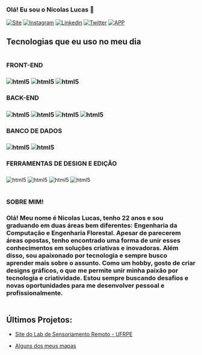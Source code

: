 
### Olá! Eu sou o Nicolas Lucas 👋

[![Site](https://img.shields.io/website-up-down-green-red/http/cv.lbesson.qc.to.svg)](https://nicolas-lucas.web.app/)
[![Instagram](https://img.shields.io/badge/Instagram-E4405F?style=for-the-badge&logo=instagram&logoColor=white)](https://www.instagram.com/nicolas_oliveira250/)
[![Linkedin](https://img.shields.io/badge/LinkedIn-0077B5?style=for-the-badge&logo=linkedin&logoColor=white)](https://www.linkedin.com/in/nicolas-lucas-a29582222/)
[![Twitter](https://img.shields.io/badge/Twitter-1DA1F2?style=for-the-badge&logo=twitter&logoColor=white)](https://twitter.com/Nicolas41422064)
[![APP](https://img.shields.io/badge/WhatsApp-25D366?style=for-the-badge&logo=whatsapp&logoColor=white)](http://api.whatsapp.com/send?phone=5581989861783)



## Tecnologias que eu uso no meu dia

<div style="display: inline-block">
  <h3>FRONT-END<h3>
  <img align="center" alt="html5" src="https://img.shields.io/badge/HTML5-E34F26?style=for-the-badge&logo=html5&logoColor=white"/>
    <img align="center" alt="html5"src="https://img.shields.io/badge/CSS3-1572B6?style=for-the-badge&logo=css3&logoColor=white" />
     <img align="center" alt="html5"src="https://img.shields.io/badge/JavaScript-F7DF1E?style=for-the-badge&logo=javascript&logoColor=black" />
     <BR>
  <h3>BACK-END<h3>
    <img align="center" alt="html5"src="https://img.shields.io/badge/PHP-777BB4?style=for-the-badge&logo=php&logoColor=white" />
<img align="center" alt="html5"src="https://img.shields.io/badge/Node.js-43853D?style=for-the-badge&logo=node.js&logoColor=white" /> <img align="center" alt="html5"src="https://img.shields.io/badge/Python-14354C?style=for-the-badge&logo=python&logoColor=yellow" />  <img align="center" alt="html5"src="https://img.shields.io/badge/Java-ED8B00?style=for-the-badge&logo=openjdk&logoColor=whi" />   <img align="center" 
<BR>
<h3>BANCO DE DADOS<h3>
<img align="center" alt="html5"src="https://img.shields.io/badge/MySQL-00000F?style=for-the-badge&logo=mysql&logoColor=white" />
<img align="center" alt="html5"src="https://img.shields.io/badge/MongoDB-4EA94B?style=for-the-badge&logo=mongodb&logoColor=white" />
<BR>
<h3>FERRAMENTAS DE DESIGN E EDIÇÃO<h3> </h3><img align="center" alt="html5"src="https://img.shields.io/badge/Adobe%20Photoshop-31A8FF?style=for-the-badge&logo=Adobe%20Photoshop&logoColor=black" /> <img align="center" alt="html5"src="https://img.shields.io/badge/Adobe%20after%20affects-CF96FD?style=for-the-badge&logo=Adobe%20after%20effects&logoColor=393665" /> <img align="center" alt="html5"src="https://img.shields.io/badge/Adobe%20Illustrator-FF9A00?style=for-the-badge&logo=adobe%20illustrator&logoColor=white" /> <img align="center" alt="html5"src="https://img.shields.io/badge/Adobe%20Premiere%20Pro-9999FF?style=for-the-badge&logo=Adobe%20Premiere%20Pro&logoColor=white" />
</div>
<br></br>
<h3>SOBRE MIM!<h3>
Olá! Meu nome é Nicolas Lucas, tenho 22 anos e sou graduando em duas áreas bem diferentes: Engenharia da Computação e Engenharia Florestal. Apesar de parecerem áreas opostas, tenho encontrado uma forma de unir esses conhecimentos em soluções criativas e inovadoras. Além disso, sou apaixonado por tecnologia e sempre busco aprender mais sobre o assunto. Como um hobby, gosto de criar designs gráficos, o que me permite unir minha paixão por tecnologia e criatividade. Estou sempre buscando desafios e novas oportunidades para me desenvolver pessoal e profissionalmente.
<br>
<br>

## Últimos Projetos:

- [Site do Lab de Sensoriamento Remoto - UFRPE](https://laser-ufrpe.firebaseapp.com/)

- [Alguns dos meus mapas](https://drive.google.com/drive/folders/1fqkJkibsUQcESSofmXWqfeEt9vwKnzWX)









